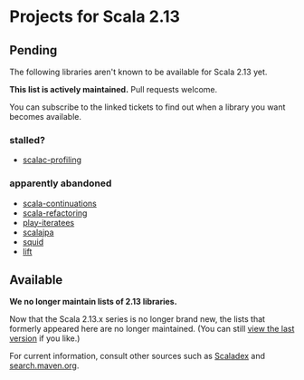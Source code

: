 # Projects for Scala 2.13

## Pending

The following libraries aren't known to be available for Scala 2.13 yet.

**This list is actively maintained.**  Pull requests welcome.

You can subscribe to the linked tickets to find out when a library you want becomes available.

### stalled?

* [scalac-profiling](https://github.com/scalacenter/scalac-profiling/issues/30)

### apparently abandoned

* [scala-continuations](https://github.com/scala/scala-continuations/issues/37)
* [scala-refactoring](https://github.com/scala-ide/scala-refactoring/issues/202)
* [play-iteratees](https://github.com/playframework/play-iteratees/issues/16)
* [scalajpa](https://github.com/dchenbecker/scalajpa/issues/10)
* [squid](https://github.com/epfldata/squid/issues/67)
* [lift](https://github.com/lift/framework/issues/1955)

## Available

**We no longer maintain lists of 2.13 libraries.**

Now that the Scala 2.13.x series is no longer brand new, the lists that formerly appeared here are no longer maintained. (You can still [view the last version](https://github.com/scala/make-release-notes/blob/2871718a2a650a0585e8f34225d454c3d305f4f8/projects-2.13.md) if you like.)

For current information, consult other sources such as [Scaladex](https://index.scala-lang.org) and [search.maven.org](https://search.maven.org).
